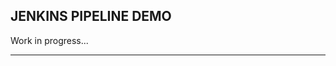 JENKINS PIPELINE DEMO
----------------------------------------------------------------------------

Work in progress...





----------------------------------------------------------------------------